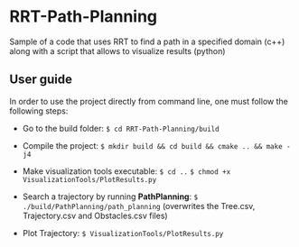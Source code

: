 # RRT-Path-Planning
Sample of a code that uses RRT to find a path in a specified domain (c++) along with a script that allows to visualize results (python)

## User guide
In order to use the project directly from command line, one must follow the following steps: 

* Go to the build folder: 
```$ cd RRT-Path-Planning/build```

* Compile the project: 
```$ mkdir build && cd build && cmake .. && make -j4```

* Make visualization tools executable:
```$ cd ..```
```$ chmod +x VisualizationTools/PlotResults.py```

* Search a trajectory by running **PathPlanning**: 
```$ ./build/PathPlanning/path_planning``` (overwrites the Tree.csv, Trajectory.csv and Obstacles.csv files)

* Plot Trajectory: 
```$ VisualizationTools/PlotResults.py```

